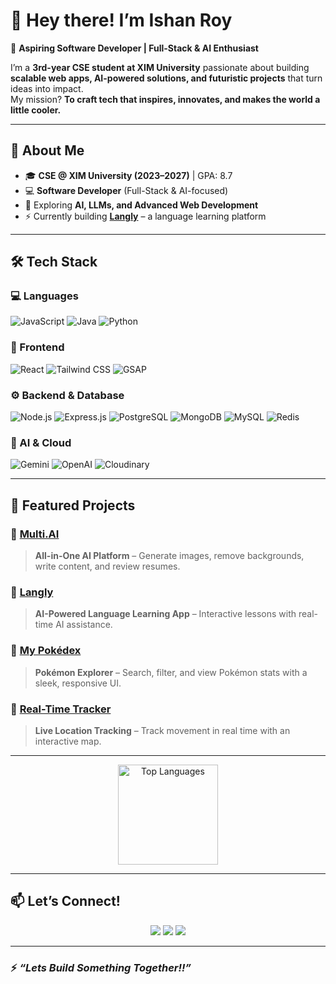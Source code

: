 # 👋 Hey there! I’m Ishan Roy

🚀 **Aspiring Software Developer | Full-Stack & AI Enthusiast**

I’m a **3rd-year CSE student at XIM University** passionate about building **scalable web apps, AI-powered solutions, and futuristic projects** that turn ideas into impact.  
My mission? **To craft tech that inspires, innovates, and makes the world a little cooler.**

---

## 🌟 About Me

- 🎓 **CSE @ XIM University (2023–2027)** | GPA: 8.7  
- 💻 **Software Developer** (Full-Stack & AI-focused)  
- 🧠 Exploring **AI, LLMs, and Advanced Web Development**  
- ⚡ Currently building **[Langly](https://github.com/RADXIshan/mern-langly)** – a language learning platform  

---

## 🛠 Tech Stack

### 💻 Languages
![JavaScript](https://img.shields.io/badge/-JavaScript-F7DF1E?style=for-the-badge&logo=javascript&logoColor=000)
![Java](https://img.shields.io/badge/-Java-007396?style=for-the-badge&logo=java&logoColor=fff)
![Python](https://img.shields.io/badge/-Python-3776AB?style=for-the-badge&logo=python&logoColor=fff)

### 🎨 Frontend
![React](https://img.shields.io/badge/-React-61DAFB?style=for-the-badge&logo=react&logoColor=000)
![Tailwind CSS](https://img.shields.io/badge/-Tailwind_CSS-38B2AC?style=for-the-badge&logo=tailwind-css&logoColor=fff)
![GSAP](https://img.shields.io/badge/-GSAP-88CE02?style=for-the-badge&logo=greensock&logoColor=000)

### ⚙️ Backend & Database
![Node.js](https://img.shields.io/badge/-Node.js-339933?style=for-the-badge&logo=node.js&logoColor=fff)
![Express.js](https://img.shields.io/badge/-Express.js-000000?style=for-the-badge&logo=express&logoColor=fff)
![PostgreSQL](https://img.shields.io/badge/-PostgreSQL-4169E1?style=for-the-badge&logo=postgresql&logoColor=fff)
![MongoDB](https://img.shields.io/badge/-MongoDB-47A248?style=for-the-badge&logo=mongodb&logoColor=fff)
![MySQL](https://img.shields.io/badge/-MySQL-4479A1?style=for-the-badge&logo=mysql&logoColor=fff)
![Redis](https://img.shields.io/badge/-Redis-DC382D?style=for-the-badge&logo=redis&logoColor=fff)

### 🤖 AI & Cloud
![Gemini](https://img.shields.io/badge/-Gemini_AI-4285F4?style=for-the-badge&logo=google&logoColor=fff)
![OpenAI](https://img.shields.io/badge/-OpenAI-412991?style=for-the-badge&logo=openai&logoColor=fff)
![Cloudinary](https://img.shields.io/badge/-Cloudinary-3448C5?style=for-the-badge&logo=cloudinary&logoColor=fff)

---

## 🚀 Featured Projects

### 🔹 [Multi.AI](https://github.com/RADXIshan/pern-multiai)
> **All-in-One AI Platform** – Generate images, remove backgrounds, write content, and review resumes.

### 🔹 [Langly](https://github.com/RADXIshan/mern-langly)
> **AI-Powered Language Learning App** – Interactive lessons with real-time AI assistance.

### 🔹 [My Pokédex](https://github.com/RADXIshan/My-Pokedex)
> **Pokémon Explorer** – Search, filter, and view Pokémon stats with a sleek, responsive UI.

### 🔹 [Real-Time Tracker](https://github.com/RADXIshan/Real-Time-Tracker)
> **Live Location Tracking** – Track movement in real time with an interactive map.

---

<p align="center">
  <img src="https://github-readme-stats.vercel.app/api/top-langs/?username=RADXIshan&layout=compact&theme=tokyonight" alt="Top Languages" height="160"/>
</p>

---

## 📫 Let’s Connect!

<p align="center">
  <a href="www.linkedin.com/in/ishan-roy-495070353"><img src="https://img.shields.io/badge/LinkedIn-0A66C2?style=for-the-badge&logo=linkedin&logoColor=fff"/></a>
  <a href="mailto:ishanroy3118107@gmail.com"><img src="https://img.shields.io/badge/Gmail-D14836?style=for-the-badge&logo=gmail&logoColor=fff"/></a>
  <a href="https://github.com/RADXIshan"><img src="https://img.shields.io/badge/GitHub-000000?style=for-the-badge&logo=github&logoColor=fff"/></a>
</p>

---

### ⚡ *“Lets Build Something Together!!”*
